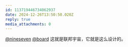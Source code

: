```yaml
---
id: 113719446734062937
date: 2024-12-26T13:50:50.020Z
reply: true
media_attachments: 0
---
```


[@nineseven](https://wxw.moe/@nineseven) [@board](https://ovo.st/club/board) 这就是联邦宇宙，它就是这么设计的。

